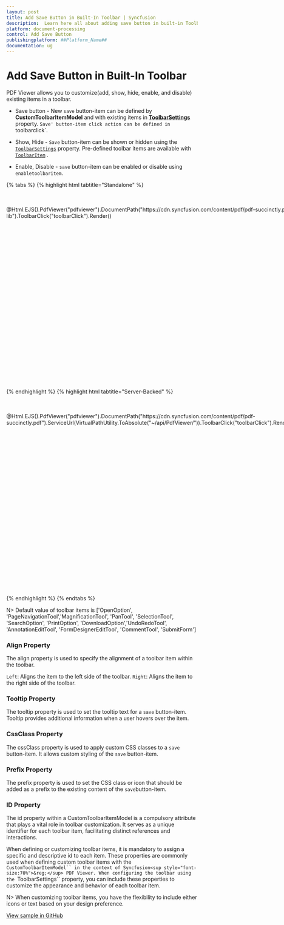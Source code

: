 ```yaml
---
layout: post
title: Add Save Button in Built-In Toolbar | Syncfusion
description:  Learn here all about adding save button in built-in Toolbar in Syncfusion ##Platform_Name## Pdfviewer component of Syncfusion Essential JS 2 and more.
platform: document-processing
control: Add Save Button
publishingplatform: ##Platform_Name##
documentation: ug
---
```



# Add Save Button in Built-In Toolbar

PDF Viewer allows you to customize(add, show, hide, enable, and disable) existing items in a toolbar.

* Save button - New `save` button-item can be defined by **CustomToolbarItemModel** and with existing items in [**ToolbarSettings**](https://help.syncfusion.com/cr/aspnetcore-js2/Syncfusion.EJ2.PdfViewer.PdfViewerToolbarSettings.html) property. `Save' button-item click action can be defined in `toolbarclick`.

* Show, Hide - `Save` button-item can be shown or hidden using the [`ToolbarSettings`](https://help.syncfusion.com/cr/aspnetcore-js2/Syncfusion.EJ2.PdfViewer.PdfViewerToolbarSettings.html) property. Pre-defined toolbar items are available with [`ToolbarItem`](https://help.syncfusion.com/cr/aspnetcore-js2/Syncfusion.EJ2.PdfViewer.PdfViewerToolbarSettings.html#Syncfusion_EJ2_PdfViewer_PdfViewerToolbarSettings_ToolbarItems) .

* Enable, Disable - `save` button-item can be enabled or disable using `enabletoolbaritem`.

{% tabs %}
{% highlight html tabtitle="Standalone" %}

<div>
    <div style="height:500px;width:1350px;">
        <br /><br />
        @Html.EJS().PdfViewer("pdfviewer").DocumentPath("https://cdn.syncfusion.com/content/pdf/pdf-succinctly.pdf").ResourceUrl("https://cdn.syncfusion.com/ej2/24.1.41/dist/ej2-pdfviewer-lib").ToolbarClick("toolbarClick").Render()
    </div>
</div>

<script type="text/javascript">
    window.onload = function () {
        var pdfViewer = document.getElementById('pdfviewer').ej2_instances[0];
        var toolItem1 = {
            prefixIcon: 'e-icons e-save',
            id: 'download',
            text: 'Save',
            tooltipText: 'Save Button',
            align: 'left'
        };
        function onCreate() {
            this.addIcon('prepend', 'e-icons e-search');
        }
        pdfViewer.toolbarSettings = {
            showTooltip: true,
            toolbarItems: ['OpenOption', toolItem1'PageNavigationTool', 'MagnificationTool', 'PanTool', 'SelectionTool', 'SearchOption', 'PrintOption', 'UndoRedoTool', 'AnnotationEditTool', 'FormDesignerEditTool', 'CommentTool', 'SubmitForm']
        };

    };

    // Define the toolbarClick event handler
    function toolbarClick(args) {
        var pdfViewer = document.getElementById('pdfviewer').ej2_instances[0];
        if (args.item && args.item.id === 'download') {
            pdfViewer.download();
        }
    }
</script>

{% endhighlight %}
{% highlight html tabtitle="Server-Backed" %}

<div>
    <div style="height:500px;width:1350px;">
        <br /><br />
        @Html.EJS().PdfViewer("pdfviewer").DocumentPath("https://cdn.syncfusion.com/content/pdf/pdf-succinctly.pdf").ServiceUrl(VirtualPathUtility.ToAbsolute("~/api/PdfViewer/")).ToolbarClick("toolbarClick").Render()
    </div>
</div>

<script type="text/javascript">
    window.onload = function () {
        var pdfViewer = document.getElementById('pdfviewer').ej2_instances[0];
        var toolItem1 = {
            prefixIcon: 'e-icons e-save',
            id: 'download',
            text: 'Save',
            tooltipText: 'Save Button',
            align: 'left'
        };
        function onCreate() {
            this.addIcon('prepend', 'e-icons e-search');
        }
        pdfViewer.toolbarSettings = {
            showTooltip: true,
            toolbarItems: ['OpenOption', toolItem1, 'PageNavigationTool', 'MagnificationTool', 'PanTool', 'SelectionTool', 'SearchOption', 'PrintOption', 'UndoRedoTool', 'AnnotationEditTool', 'FormDesignerEditTool', 'CommentTool', 'SubmitForm']
        };

    };

    // Define the toolbarClick event handler
    function toolbarClick(args) {
        var pdfViewer = document.getElementById('pdfviewer').ej2_instances[0];
        if (args.item && args.item.id === 'download') {
            pdfViewer.download();
        }
    }
</script>
{% endhighlight %}
{% endtabs %}

N> Default value of toolbar items is ['OpenOption', 'PageNavigationTool','MagnificationTool', 'PanTool', 'SelectionTool', 'SearchOption', 'PrintOption', 'DownloadOption','UndoRedoTool', 'AnnotationEditTool', 'FormDesignerEditTool', 'CommentTool', 'SubmitForm']

### Align Property

The align property is used to specify the alignment of a toolbar item within the toolbar.

`Left`: Aligns the item to the left side of the toolbar.
`Right`: Aligns the item to the right side of the toolbar.

### Tooltip Property

The tooltip property is used to set the tooltip text for a `save` button-item. Tooltip provides additional information when a user hovers over the item.

### CssClass Property

The cssClass property is used to apply custom CSS classes to a `save` button-item. It allows custom styling of the `save` button-item.

### Prefix Property

The prefix property is used to set the CSS class or icon that should be added as a prefix to the existing content of the `save`button-item.

### ID Property

The id property within a CustomToolbarItemModel is a compulsory attribute that plays a vital role in toolbar customization. It serves as a unique identifier for each toolbar item, facilitating distinct references and interactions.

When defining or customizing toolbar items, it is mandatory to assign a specific and descriptive id to each item.
These properties are commonly used when defining custom toolbar items with the `CustomToolbarItemModel`` in the context of Syncfusion<sup style="font-size:70%">&reg;</sup> PDF Viewer. When configuring the toolbar using the `ToolbarSettings`` property, you can include these properties to customize the appearance and behavior of each toolbar item.

N> When customizing toolbar items, you have the flexibility to include either icons or text based on your design preference.

[View sample in GitHub](https://github.com/SyncfusionExamples/mvc-pdf-viewer-examples/tree/master/How%20to)
